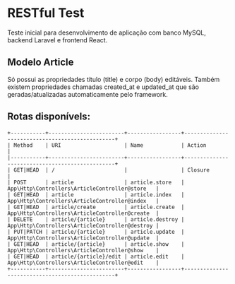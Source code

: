 # RESTful Test

Teste inicial para desenvolvimento de aplicação com banco MySQL, backend Laravel e frontend React.


## Modelo Article

Só possui  as propriedades título (title) e corpo (body) editáveis.
Também existem propriedades chamadas created_at e updated_at que são geradas/atualizadas automaticamente pelo framework.

## Rotas disponívels:
```
+-----------+------------------------+-----------------+------------------------------------------------+
| Method    | URI                    | Name            | Action                                         |
|-----------+------------------------+-----------------+------------------------------------------------+
| GET|HEAD  | /                      |                 | Closure                                        |
| POST      | article                | article.store   | App\Http\Controllers\ArticleController@store   |
| GET|HEAD  | article                | article.index   | App\Http\Controllers\ArticleController@index   |
| GET|HEAD  | article/create         | article.create  | App\Http\Controllers\ArticleController@create  |
| DELETE    | article/{article}      | article.destroy | App\Http\Controllers\ArticleController@destroy |
| PUT|PATCH | article/{article}      | article.update  | App\Http\Controllers\ArticleController@update  |
| GET|HEAD  | article/{article}      | article.show    | App\Http\Controllers\ArticleController@show    |
| GET|HEAD  | article/{article}/edit | article.edit    | App\Http\Controllers\ArticleController@edit    |
+-----------+------------------------+-----------------+------------------------------------------------+
```
